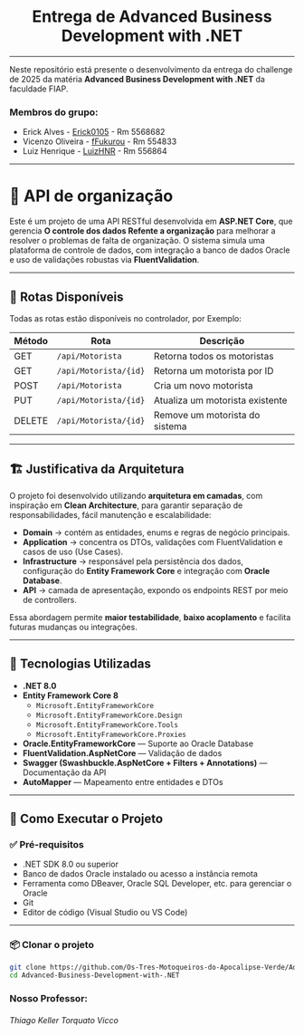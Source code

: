 <div align="center">
  
# Entrega de Advanced Business Development with .NET


</div>

---

Neste repositório está presente o desenvolvimento da entrega do challenge de 2025 da matéria **Advanced Business Development with .NET** da faculdade FIAP.

### Membros do grupo:
- Erick Alves - <a href="https://github.com/Erick0105">Erick0105</a> - Rm 5568682
- Vicenzo Oliveira - <a href="https://github.com/fFukurou">fFukurou</a> - Rm 554833
- Luiz Henrique - <a href="https://github.com/LuizHNR">LuizHNR</a> - Rm 556864

---
# 🚗 API de organização

Este é um projeto de uma API RESTful desenvolvida em **ASP.NET Core**, que gerencia **O controle dos dados Refente a organização** para melhorar a resolver o problemas de falta de organização.
O sistema simula uma plataforma de controle de dados, com integração a banco de dados Oracle e uso de validações robustas via **FluentValidation**.

---

## 📌 Rotas Disponíveis

Todas as rotas estão disponíveis no controlador, por Exemplo:

| Método | Rota                  | Descrição                           |
|--------|------------------------|--------------------------------------|
| GET    | `/api/Motorista`       | Retorna todos os motoristas         |
| GET    | `/api/Motorista/{id}`  | Retorna um motorista por ID         |
| POST   | `/api/Motorista`       | Cria um novo motorista              |
| PUT    | `/api/Motorista/{id}`  | Atualiza um motorista existente     |
| DELETE | `/api/Motorista/{id}`  | Remove um motorista do sistema      |

---

## 🏗️ Justificativa da Arquitetura

O projeto foi desenvolvido utilizando **arquitetura em camadas**, com inspiração em **Clean Architecture**, para garantir separação de responsabilidades, fácil manutenção e escalabilidade:

- **Domain** → contém as entidades, enums e regras de negócio principais.  
- **Application** → concentra os DTOs, validações com FluentValidation e casos de uso (Use Cases).  
- **Infrastructure** → responsável pela persistência dos dados, configuração do **Entity Framework Core** e integração com **Oracle Database**.  
- **API** → camada de apresentação, expondo os endpoints REST por meio de controllers.  

Essa abordagem permite **maior testabilidade**, **baixo acoplamento** e facilita futuras mudanças ou integrações.

---

## 🧰 Tecnologias Utilizadas

- **.NET 8.0**
- **Entity Framework Core 8**
  - `Microsoft.EntityFrameworkCore`
  - `Microsoft.EntityFrameworkCore.Design`
  - `Microsoft.EntityFrameworkCore.Tools`
  - `Microsoft.EntityFrameworkCore.Proxies`
- **Oracle.EntityFrameworkCore** — Suporte ao Oracle Database  
- **FluentValidation.AspNetCore** — Validação de dados  
- **Swagger (Swashbuckle.AspNetCore + Filters + Annotations)** — Documentação da API  
- **AutoMapper** — Mapeamento entre entidades e DTOs  


---

## 🚀 Como Executar o Projeto

### ✅ Pré-requisitos

- .NET SDK 8.0 ou superior
- Banco de dados Oracle instalado ou acesso a instância remota
- Ferramenta como DBeaver, Oracle SQL Developer, etc. para gerenciar o Oracle
- Git
- Editor de código (Visual Studio ou VS Code)

---

### 📦 Clonar o projeto

```bash
git clone https://github.com/Os-Tres-Motoqueiros-do-Apocalipse-Verde/Advanced-Business-Development-with-.NET.git
cd Advanced-Business-Development-with-.NET
```



### Nosso Professor:

###### Thiago Keller Torquato Vicco	

